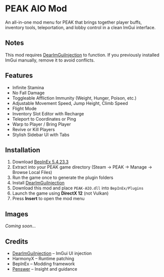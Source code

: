 # PEAK AIO Mod
An all-in-one mod menu for PEAK that brings together player buffs, inventory tools, teleportation, and lobby control in a clean ImGui interface.

## Notes
This mod requires [DearImGuiInjection](https://thunderstore.io/c/peak/p/penswer/DearImGuiInjection/) to function. If you previously installed ImGui manually, remove it to avoid conflicts.

## Features
- Infinite Stamina  
- No Fall Damage  
- Toggleable Affliction Immunity (Weight, Hunger, Poison, etc.)  
- Adjustable Movement Speed, Jump Height, Climb Speed  
- Flight Mode  
- Inventory Slot Editor with Recharge  
- Teleport to Coordinates or Ping  
- Warp to Player / Bring Player  
- Revive or Kill Players  
- Stylish Sidebar UI with Tabs  

## Installation
1. Download [BepInEx 5.4.23.3](https://github.com/BepInEx/BepInEx/releases/tag/v5.4.23.3)  
2. Extract into your PEAK game directory (Steam → PEAK → Manage → Browse Local Files)  
3. Run the game once to generate the plugin folders  
4. Install [DearImGuiInjection](https://thunderstore.io/c/peak/p/penswer/DearImGuiInjection/)  
5. Download this mod and place `PEAK-AIO.dll` into `BepInEx/Plugins`  
6. Launch the game using **DirectX 12** (not Vulkan)  
7. Press **Insert** to open the mod menu  

## Images
*Coming soon...*

## Credits
- [DearImGuiInjection](https://github.com/xiaoxiao921/DearImGuiInjection) – ImGui UI injection  
- HarmonyX – Runtime patching  
- BepInEx – Modding framework  
- [Penswer](https://github.com/Penswer/Peak-Everything) – Insight and guidance  
